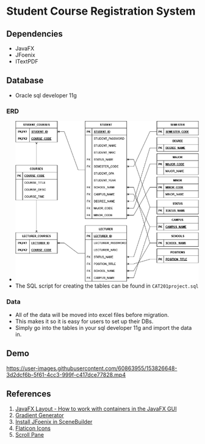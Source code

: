 # Student Course Registration System

## Dependencies
- JavaFX
- JFoenix
- ITextPDF

## Database
- Oracle sql developer 11g
### ERD
- ![ERD of the system](ERD.png)
- The SQL script for creating the tables can be found in `CAT201project.sql`
### Data
- All of the data will be moved into excel files before migration.
- This makes it so it is easy for users to set up their DBs.
- Simply go into the tables in your sql developer 11g and import the data in.

## Demo
https://user-images.githubusercontent.com/60863955/153826648-3d2dcf6b-5f61-4cc3-999f-c417dce77828.mp4


## References
1. [JavaFX Layout - How to work with containers in the JavaFX GUI](https://www.youtube.com/playlist?list=PLS2jiMcL838K5tGWsjrXuTL-f3tRj_prE)
2. [Gradient Generator](https://mycolor.space/gradient?ori=to+right+top&hex=%233C047C&hex2=%23EB7E31&sub=1)
3. [Install JFoenix in SceneBuilder](https://www.youtube.com/watch?v=Di9f_eP_x9I)
4. [Flaticon Icons](https://www.flaticon.com/free-icons)
5. [Scroll Pane](https://docs.oracle.com/javafx/2/ui_controls/scrollpane.htm)
